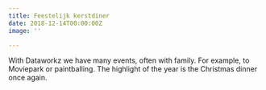 ```yaml
---
title: Feestelijk kerstdiner
date: 2018-12-14T00:00:00Z
image: ''

---
```

With Dataworkz we have many events, often with family. For example, to Moviepark or paintballing. The highlight of the year is the Christmas dinner once again.
